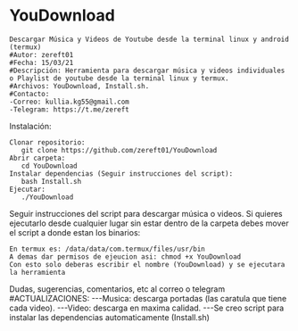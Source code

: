 # YouDownload
	Descargar Música y Videos de Youtube desde la terminal linux y android (termux)
	#Autor: zereft01
	#Fecha: 15/03/21
	#Descripción: Herramienta para descargar música y videos individuales o Playlist de youtube desde la terminal linux y termux.
	#Archivos: YouDownload, Install.sh.
	#Contacto: 
	-Correo: kullia.kg55@gmail.com
	-Telegram: https://t.me/zereft


Instalación:

	Clonar repositorio:
	   git clone https://github.com/zereft01/YouDownload
	Abrir carpeta:
	   cd YouDownload
	Instalar dependencias (Seguir instrucciones del script):
	   bash Install.sh
	Ejecutar:
	   ./YouDownload




Seguir instrucciones del script para descargar música o videos.
Si quieres ejecutarlo desde cualquier lugar sin estar dentro de la carpeta debes mover el script a donde estan los binarios:

	En termux es: /data/data/com.termux/files/usr/bin
	A demas dar permisos de ejeucion asi: chmod +x YouDownload
	Con esto solo deberas escribir el nombre (YouDownload) y se ejecutara la herramienta

Dudas, sugerencias, comentarios, etc al correo o telegram
#ACTUALIZACIONES: 
---Musica: descarga portadas (las caratula que tiene cada video). 
---Video: descarga en maxima calidad.
---Se creo script para instalar las dependencias automaticamente (Install.sh)
